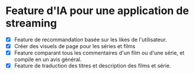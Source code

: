 # Feature d'IA pour une application de streaming

- [x] Feature de recommandation basée sur les likes de l'utilisateur.
- [x] Créer des visuels de page pour les séries et films
- [x] Feature comparant tous les commentaires d'un film ou d'une série, et compile en un avis général.
- [x] Feature de traduction des titres et description des films et série.